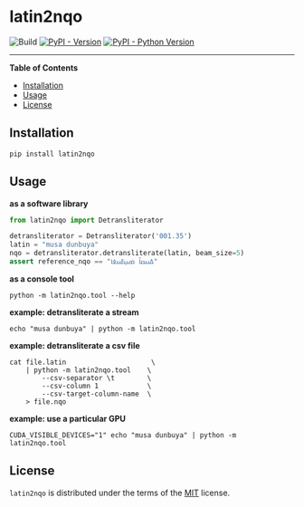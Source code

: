 # latin2nqo

![Build](https://github.com/mdoumbouya/latin2nqo/actions/workflows/ci.yaml/badge.svg) [![PyPI - Version](https://img.shields.io/pypi/v/latin2nqo.svg)](https://pypi.org/project/latin2nqo)
[![PyPI - Python Version](https://img.shields.io/pypi/pyversions/latin2nqo.svg)](https://pypi.org/project/latin2nqo)




-----

**Table of Contents**

- [Installation](#installation)
- [Usage](#usage)
- [License](#license)

## Installation

```console
pip install latin2nqo
```

## Usage

**as a software library**
```python
from latin2nqo import Detransliterator

detransliterator = Detransliterator('001.35')
latin = "musa dunbuya"
nqo = detransliterator.detransliterate(latin, beam_size=5)
assert reference_nqo == "ߡߎߛߊ߫ ߘߎ߲ߓߎߦߊ"
```

**as a console tool**
```console
python -m latin2nqo.tool --help
```

**example: detransliterate a stream**
```console
echo "musa dunbuya" | python -m latin2nqo.tool
```

**example: detransliterate a csv file**
```console
cat file.latin                     \
    | python -m latin2nqo.tool    \
        --csv-separator \t        \
        --csv-column 1            \
        --csv-target-column-name  \
    > file.nqo
```
**example: use a particular GPU**
```console
CUDA_VISIBLE_DEVICES="1" echo "musa dunbuya" | python -m latin2nqo.tool
```
## License

`latin2nqo` is distributed under the terms of the [MIT](https://spdx.org/licenses/MIT.html) license.

